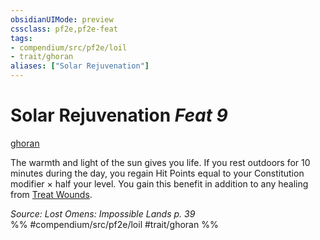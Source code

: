 ```yaml
---
obsidianUIMode: preview
cssclass: pf2e,pf2e-feat
tags:
- compendium/src/pf2e/loil
- trait/ghoran
aliases: ["Solar Rejuvenation"]
---
```

# Solar Rejuvenation  *Feat 9*  
[ghoran](/rules/traits/ghoran-loil.md)  


The warmth and light of the sun gives you life. If you rest outdoors for 10 minutes during the day, you regain Hit Points equal to your Constitution modifier × half your level. You gain this benefit in addition to any healing from [Treat Wounds](/rules/actions/treat-wounds.md).

*Source: Lost Omens: Impossible Lands p. 39*  
%% #compendium/src/pf2e/loil #trait/ghoran %%